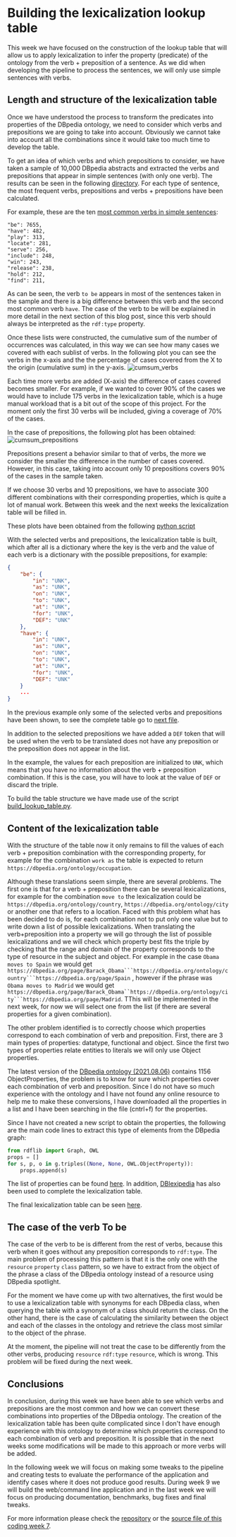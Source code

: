 # Building the lexicalization lookup table
This week we have focused on the construction of the lookup table that will allow us to apply lexicalization to infer the property (predicate) of the ontology from the verb + preposition of a sentence. As we did when developing the pipeline to process the sentences, we will only use simple sentences with verbs.

## Length and structure of the lexicalization table
Once we have understood the process to transform the predicates into properties of the DBpedia ontology, we need to consider which verbs and prepositions we are going to take into account. Obviously we cannot take into account all the combinations since it would take too much time to develop the table.

To get an idea of which verbs and which prepositions to consider, we have taken a sample of 10,000 DBpedia abstracts and extracted the verbs and prepositions that appear in simple sentences (with only one verb). The results can be seen in the following [directory][3]. For each type of sentence, the most frequent verbs, prepositions and verbs + prepositions have been calculated.

For example, these are the ten [most common verbs in simple sentences][4]:
```
"be": 7655,
"have": 482,
"play": 313,
"locate": 281,
"serve": 256,
"include": 248,
"win": 243,
"release": 238,
"hold": 212,
"find": 211,
```
As can be seen, the verb `to be` appears in most of the sentences taken in the sample and there is a big difference between this verb and the second most common verb `have`. The case of the verb to be will be explained in more detail in the next section of this blog post, since this verb should always be interpreted as the `rdf:type` property.

Once these lists were constructed, the cumulative sum of the number of occurrences was calculated, in this way we can see how many cases we covered with each sublist of verbs. In the following plot you can see the verbs in the x-axis and the the percentage of cases covered from the X to the origin (cumulative sum) in the y-axis. ![cumsum_verbs](https://raw.githubusercontent.com/Fcabla/DBpedia-abstracts-to-RDF/main/results/cumsum_verbs.png)

Each time more verbs are added (X-axis) the difference of cases covered becomes smaller. For example, if we wanted to cover 90% of the cases we would have to include 175 verbs in the lexicalization table, which is a huge manual workload that is a bit out of the scope of this project. For the moment only the first 30 verbs will be included, giving a coverage of 70% of the cases.

In the case of prepositions, the following plot has been obtained: 
![cumsum_prepositions](https://raw.githubusercontent.com/Fcabla/DBpedia-abstracts-to-RDF/main/results/cumsum_prepositions.png)

Prepositions present a behavior similar to that of verbs, the more we consider the smaller the difference in the number of cases covered. However, in this case, taking into account only 10 prepositions covers 90% of the cases in the sample taken.

If we choose 30 verbs and 10 prepositions, we have to associate 300 different combinations with their corresponding properties, which is quite a lot of manual work. Between this week and the next weeks the lexicalization table will be filled in.

These plots have been obtained from the following [python script][5]

With the selected verbs and prepositions, the lexicalization table is built, which after all is a dictionary where the key is the verb and the value of each verb is a dictionary with the possible prepositions, for example:
```json
{
    "be": {
        "in": "UNK",
        "as": "UNK",
        "on": "UNK",
        "to": "UNK",
        "at": "UNK",
        "for": "UNK",
        "DEF": "UNK"
    },
    "have": {
        "in": "UNK",
        "as": "UNK",
        "on": "UNK",
        "to": "UNK",
        "at": "UNK",
        "for": "UNK",
        "DEF": "UNK"
    }
    ...
}
```
In the previous example only some of the selected verbs and prepositions have been shown, to see the complete table go to [next file][6].

In addition to the selected prepositions we have added a `DEF` token that will be used when the verb to be translated does not have any preposition or the preposition does not appear in the list.

In the example, the values for each preposition are initialized to `UNK`, which means that you have no information about the verb + preposition combination. If this is the case, you will have to look at the value of `DEF` or discard the triple.

To build the table structure we have made use of the script [build_lookup_table.py][7].

## Content of the lexicalization table
With the structure of the table now it only remains to fill the values of each verb + preposition combination with the corresponding property, for example for the combination `work as` the table is expected to return `https://dbpedia.org/ontology/occupation`.

Although these translations seem simple, there are several problems. The first one is that for a verb + preposition there can be several lexicalizations, for example for the combination `move to` the lexicalization could be `https://dbpedia.org/ontology/country`, `https://dbpedia.org/ontology/city` or another one that refers to a location. Faced with this problem what has been decided to do is, for each combination not to put only one value but to write down a list of possible lexicalizations. When translating the verb+preposition into a property we will go through the list of possible lexicalizations and we will check which property best fits the triple by checking that the range and domain of the property corresponds to the type of resource in the subject and object. For example in the case `Obama moves to Spain` we would get `https://dbpedia.org/page/Barack_Obama```https://dbpedia.org/ontology/country```https://dbpedia.org/page/Spain` , however if the phrase was `Obama moves to Madrid` we would get `https://dbpedia.org/page/Barack_Obama``https://dbpedia.org/ontology/city```https://dbpedia.org/page/Madrid`. TThis will be implemented in the next week, for now we will select one from the list (if there are several properties for a given combination).

The other problem identified is to correctly choose which properties correspond to each combination of verb and preposition. First, there are 3 main types of properties: datatype, functional and object. Since the first two types of properties relate entities to literals we will only use Object properties.

The latest version of the [DBpedia ontology (2021.08.06)][8] contains 1156 ObjectProperties, the problem is to know for sure which properties cover each combination of verb and preposition. Since I do not have so much experience with the ontology and I have not found any online resource to help me to make these conversions, I have downloaded all the properties in a list and I have been searching in the file (cntrl+f) for the properties.

Since I have not created a new script to obtain the properties, the following are the main code lines to extract this type of elements from the DBpedia graph:

```python
from rdflib import Graph, OWL
props = []
for s, p, o in g.triples((None, None, OWL.ObjectProperty)):
    props.append(s)
```
The list of properties can be found [here][9]. In addition, [DBlexipedia][10] has also been used to complete the lexicalization table.

The final lexicalization table can be seen [here][11].

## The case of the verb To be
The case of the verb to be is different from the rest of verbs, because this verb when it goes without any preposition corresponds to `rdf:type`. The main problem of processing this pattern is that it is the only one with the `resource` `property` `class` pattern, so we have to extract from the object of the phrase a class of the DBpedia ontology instead of a resource using DBpedia spotlight.

For the moment we have come up with two alternatives, the first would be to use a lexicalization table with synonyms for each DBpedia class, when querying the table with a synonym of a class should return the class. On the other hand, there is the case of calculating the similarity between the object and each of the classes in the ontology and retrieve the class most similar to the object of the phrase.

At the moment, the pipeline will not treat the case to be differently from the other verbs, producing `resource` `rdf:type` `resource`, which is wrong. This problem will be fixed during the next week.

## Conclusions
In conclusion, during this week we have been able to see which verbs and prepositions are the most common and how we can convert these combinations into properties of the DBpedia ontology. The creation of the lexicalization table has been quite complicated since I don't have enough experience with this ontology to determine which properties correspond to each combination of verb and preposition. It is possible that in the next weeks some modifications will be made to this approach or more verbs will be added.

In the following week we will focus on making some tweaks to the pipeline and creating tests to evaluate the performance of the application and identify cases where it does not produce good results. During week 9 we will build the web/command line application and in the last week we will focus on producing documentation, benchmarks, bug fixes and final tweaks.

For more information please check the [repository][1] or the [source file of this coding week 7][2].

[1]: https://github.com/Fcabla/DBpedia-abstracts-to-RDF
[2]: https://github.com/Fcabla/DBpedia-abstracts-to-RDF/blob/main/code/codingweeks/cw7.py
[3]: https://github.com/Fcabla/DBpedia-abstracts-to-RDF/blob/main/results/stats
[4]: https://github.com/Fcabla/DBpedia-abstracts-to-RDF/blob/main/results/stats/simple_sentences_common_verbs.json
[5]: https://github.com/Fcabla/DBpedia-abstracts-to-RDF/blob/main/code/scripts/cumsum_common_verbs_preps.py
[6]: https://github.com/Fcabla/DBpedia-abstracts-to-RDF/blob/main/datasets/verb_prep_property_lookup.json
[7]: https://github.com/Fcabla/DBpedia-abstracts-to-RDF/blob/main/code/scripts/build_lookup_table.py
[8]: https://databus.dbpedia.org/ontologies/dbpedia.org/ontology--DEV
[9]: https://github.com/Fcabla/DBpedia-abstracts-to-RDF/blob/main/datasets/dbo_object_properties.txt
[10]: http://dblexipedia.org/
[11]: https://github.com/Fcabla/DBpedia-abstracts-to-RDF/blob/main/datasets/verb_prep_property_lookup.json
